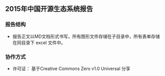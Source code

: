 ## 2015年中国开源生态系统报告

### 报告结构
- 报告正文以MD文档形式书写，所有图形文件存储在<img>子目录中，所有表单存储在同目录下 excel 文件中。

### 协作方式
- 许可证： 基于Creative Commons Zero v1.0 Universal 分享
